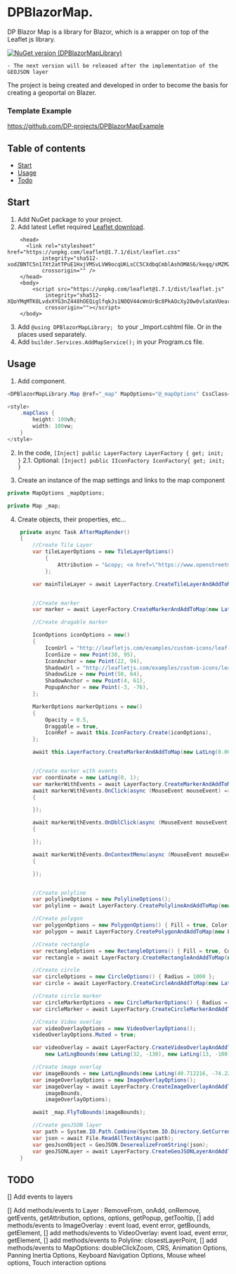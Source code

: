 # DPBlazorMap.

DP Blazor Map is a library for Blazor, which is a wrapper on top of the Leaflet js library.

[![NuGet version (DPBlazorMapLibrary)](https://img.shields.io/nuget/v/DPBlazorMapLibrary)](https://www.nuget.org/packages/DPBlazorMapLibrary/)

```dif
- The next version will be released after the implementation of the GEOJSON layer
```

The project is being created and developed in order to become the basis for creating a geoportal on Blazer.

### Template Example

https://github.com/DP-projects/DPBlazorMapExample

## Table of contents

- [Start](start)
- [Usage](usage)
- [Todo](todo)

## Start

1. Add NuGet package to your project.
2. Add latest Leflet required [Leaflet download](https://leafletjs.com/download.html).

```
	<head>
	  <link rel="stylesheet" href="https://unpkg.com/leaflet@1.7.1/dist/leaflet.css"
		   integrity="sha512-xodZBNTC5n17Xt2atTPuE1HxjVMSvLVW9ocqUKLsCC5CXdbqCmblAshOMAS6/keqq/sMZMZ19scR4PsZChSR7A=="
		   crossorigin="" />
	</head>
	<body>
	    <script src="https://unpkg.com/leaflet@1.7.1/dist/leaflet.js"
		    integrity="sha512-XQoYMqMTK8LvdxXYG3nZ448hOEQiglfqkJs1NOQV44cWnUrBc8PkAOcXy20w0vlaXaVUearIOBhiXZ5V3ynxwA=="
		    crossorigin=""></script>
	</body>
```

3. Add ```@using DPBlazorMapLibrary; ``` to your _Import.cshtml file. Or in the places used separately.
4. Add ```builder.Services.AddMapService();``` in your Program.cs file.

## Usage

1. Add component.

```c#
<DPBlazorMapLibrary.Map @ref="_map" MapOptions="@_mapOptions" CssClass="mapClass" AfterRender="@AfterMapRender"></DPBlazorMapLibrary.Map>

<style>
    .mapClass {
        height: 100vh;
        width: 100vw;
    }
</style>
```

2. In the code, ```[Inject] public LayerFactory LayerFactory { get; init; }```
2.1. Optional: ```[Inject] public IIconFactory IconFactory{ get; init; }```

3. Create an instance of the map settings and links to the map component

```c#
private MapOptions _mapOptions;
```
```c#
private Map _map;
```

4. Create objects, their properties, etc...

```c#
    private async Task AfterMapRender()
    {
        //Create Tile Layer
        var tileLayerOptions = new TileLayerOptions()
            {
                Attribution = "&copy; <a href=\"https://www.openstreetmap.org/copyright\">OpenStreetMap</a> contributors"
            };

        var mainTileLayer = await LayerFactory.CreateTileLayerAndAddToMap("https://{s}.tile.openstreetmap.org/{z}/{x}/{y}.png", _map, tileLayerOptions);


        //Create marker
        var marker = await LayerFactory.CreateMarkerAndAddToMap(new LatLng(0, 0), _map, null);

        //Create dragable marker

        IconOptions iconOptions = new()
        {
            IconUrl = "http://leafletjs.com/examples/custom-icons/leaf-green.png",
            IconSize = new Point(38, 95),
            IconAnchor = new Point(22, 94),
            ShadowUrl = "http://leafletjs.com/examples/custom-icons/leaf-shadow.png",
            ShadowSize = new Point(50, 64),
            ShadowAnchor = new Point(4, 61),
            PopupAnchor = new Point(-3, -76),
        };

        MarkerOptions markerOptions = new()
        {
            Opacity = 0.5,
            Draggable = true,
            IconRef = await this.IconFactory.Create(iconOptions),
        };

        await this.LayerFactory.CreateMarkerAndAddToMap(new LatLng(0.001, -0.001), _map, markerOptions);


        //Create marker with events
        var coordinate = new LatLng(0, 1);
        var markerWithEvents = await LayerFactory.CreateMarkerAndAddToMap(coordinate, _map, null);
        await markerWithEvents.OnClick(async (MouseEvent mouseEvent) =>
        {

        });

        await markerWithEvents.OnDblClick(async (MouseEvent mouseEvent) =>
        {

        });

        await markerWithEvents.OnContextMenu(async (MouseEvent mouseEvent) =>
        {

        });


        //Create polyline
        var polylineOptions = new PolylineOptions();
        var polyline = await LayerFactory.CreatePolylineAndAddToMap(new List<LatLng>() { new LatLng(0.1, 0.12), new LatLng(0.14, 0.12), new LatLng(0.12, 0.13) }, _map, polylineOptions);

        //Create polygon
        var polygonOptions = new PolygonOptions() { Fill = true, Color = "red" };
        var polygon = await LayerFactory.CreatePolygonAndAddToMap(new List<LatLng>() { new LatLng(1.1, 0.12), new LatLng(1.14, 0.12), new LatLng(1.12, 0.13) }, _map, polygonOptions);

        //Create rectangle
        var rectangleOptions = new RectangleOptions() { Fill = true, Color = "black" };
        var rectangle = await LayerFactory.CreateRectangleAndAddToMap(new LatLngBounds(new LatLng(1.1, 0.62), new LatLng(2.14, 1.62)), _map, rectangleOptions);

        //Create circle
        var circleOptions = new CircleOptions() { Radius = 1000 };
        var circle = await LayerFactory.CreateCircleAndAddToMap(new LatLng(0, 0), _map, circleOptions);

        //Create circle marker
        var circleMarkerOptions = new CircleMarkerOptions() { Radius = 10 };
        var circleMarker = await LayerFactory.CreateCircleMarkerAndAddToMap(new LatLng(0, 1), _map, circleMarkerOptions);

        //Create Video overlay
        var videoOverlayOptions = new VideoOverlayOptions();
        videoOverlayOptions.Muted = true;

        var videoOverlay = await LayerFactory.CreateVideoOverlayAndAddToMap("https://www.mapbox.com/bites/00188/patricia_nasa.webm", _map,
            new LatLngBounds(new LatLng(32, -130), new LatLng(13, -100)), videoOverlayOptions);

        //Create image overlay
        var imageBounds = new LatLngBounds(new LatLng(40.712216, -74.22655), new LatLng(40.773941, -74.12544));
        var imageOverlayOptions = new ImageOverlayOptions();
        var imageOverlay = await LayerFactory.CreateImageOverlayAndAddToMap("http://www.lib.utexas.edu/maps/historical/newark_nj_1922.jpg", _map,
            imageBounds,
            imageOverlayOptions);

        await _map.FlyToBounds(imageBounds);

        //Create geoJSON layer
        var path = System.IO.Path.Combine(System.IO.Directory.GetCurrentDirectory(), "wwwroot", "omsk_vodoem.geojson");
        var json = await File.ReadAllTextAsync(path);
        var geoJsonObject = GeoJSON.DeserealizeFromString(json);
        var geoJSONLayer = await LayerFactory.CreateGeoJSONLayerAndAddToMap(geoJsonObject, _map, null);
    }
```

## TODO

[] Add events to layers

[] Add methods/events to Layer : RemoveFrom, onAdd, onRemove, getEvents, getAttribution, <Popup options> options, <Tooltip options> options, getPopup, getTooltip, 
[] add methods/events to ImageOverlay : event load, event error, getBounds, getElement, 
[] add methods/events to VideoOverlay:  event load, event error, getElement, 
[] add methods/events to Polyline: closestLayerPoint, 
[] add methods/events to MapOptions: doubleClickZoom, CRS, Animation Options,  Panning Inertia Options, Keyboard Navigation Options, Mouse wheel options, Touch interaction options